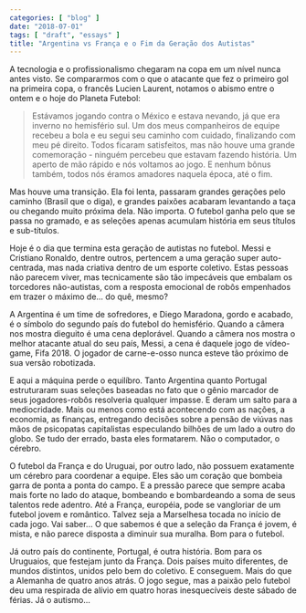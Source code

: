 ```yaml
---
categories: [ "blog" ]
date: "2018-07-01"
tags: [ "draft", "essays" ]
title: "Argentina vs França e o Fim da Geração dos Autistas"
---
```

A tecnologia e o profissionalismo chegaram na copa em um nível nunca
antes visto. Se compararmos com o que o atacante que fez o primeiro gol
na primeira copa, o francês Lucien Laurent, notamos o abismo entre o
ontem e o hoje do Planeta Futebol:

> Estávamos jogando contra o México e estava nevando, já que
era inverno no hemisfério sul. Um dos meus companheiros de equipe
recebeu a bola e eu segui seu caminho com cuidado, finalizando com
meu pé direito. Todos ficaram satisfeitos, mas não houve uma grande
comemoração - ninguém percebeu que estavam fazendo história. Um
aperto de mão rápido e nós voltamos ao jogo. E nenhum bônus também,
todos nós éramos amadores naquela época, até o fim.

Mas houve uma transição. Ela foi lenta, passaram grandes gerações
pelo caminho (Brasil que o diga), e grandes paixões acabaram levantando
a taça ou chegando muito próxima dela. Não importa. O futebol ganha
pelo que se passa no gramado, e as seleções apenas acumulam história
em seus títulos e sub-títulos.

Hoje é o dia que termina esta geração de autistas no futebol. Messi
e Cristiano Ronaldo, dentre outros, pertencem a uma geração super
auto-centrada, mas nada criativa dentro de um esporte coletivo. Estas
pessoas não parecem viver, mas tecnicamente são tão impecáveis que
embalam os torcedores não-autistas, com a resposta emocional de robôs
empenhados em trazer o máximo de... do quê, mesmo?

A Argentina é um time de sofredores, e Diego Maradona, gordo e acabado,
é o símbolo do segundo país do futebol do hemisfério. Quando a câmera
nos mostra dieguito é uma cena deplorável. Quando a câmera nos mostra
o melhor atacante atual do seu país, Messi, a cena é daquele jogo
de vídeo-game, Fifa 2018. O jogador de carne-e-osso nunca esteve tão
próximo de sua versão robotizada.

E aqui a máquina perde o equilíbro. Tanto Argentina quanto Portugal
estruturaram suas seleções baseadas no fato que o gênio marcador de
seus jogadores-robôs resolveria qualquer impasse. E deram um salto para
a mediocridade. Mais ou menos como está acontecendo com as nações, a
economia, as finanças, entregando decisões sobre a pensão de viúvas
nas mãos de psicopatas capitalistas especulando bilhões de um lado
a outro do globo. Se tudo der errado, basta eles formatarem. Não o
computador, o cérebro.

O futebol da França e do Uruguai, por outro lado, não possuem exatamente
um cérebro para coordenar a equipe. Eles são um coração que bombeia
garra de ponta a ponta do campo. E a pressão parece que sempre acaba
mais forte no lado do ataque, bombeando e bombardeando a soma de seus
talentos rede adentro. Até a França, européia, pode se vangloriar de
um futebol jovem e romântico. Talvez seja a Marselhesa tocada no início
de cada jogo. Vai saber... O que sabemos é que a seleção da França
é jovem, é mista, e não parece disposta a diminuir sua muralha. Bom
para o futebol.

Já outro país do continente, Portugal, é outra história. Bom para os
Uruguaios, que festejam junto da França. Dois países muito diferentes,
de mundos distintos, unidos pelo bem do coletivo. E conseguem. Mais do
que a Alemanha de quatro anos atrás. O jogo segue, mas a paixão pelo
futebol deu uma respirada de alívio em quatro horas inesquecíveis
deste sábado de férias. Já o autismo...
